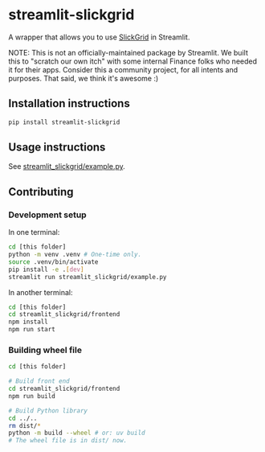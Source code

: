 # streamlit-slickgrid

A wrapper that allows you to use [SlickGrid](https://github.com/ghiscoding/slickgrid-universal) in Streamlit.

NOTE: This is not an officially-maintained package by Streamlit. We built this to "scratch our own itch" with some internal Finance folks who needed it for their apps. Consider this a community project, for all intents and purposes. That said, we think it's awesome :)

## Installation instructions

```sh
pip install streamlit-slickgrid
```

## Usage instructions

See [streamlit_slickgrid/example.py](https://github.com/sfc-gh-tteixeira/streamlit-slickgrid/blob/main/streamlit_slickgrid/example.py).

## Contributing

### Development setup

In one terminal:

```sh
cd [this folder]
python -m venv .venv # One-time only.
source .venv/bin/activate
pip install -e .[dev]
streamlit run streamlit_slickgrid/example.py
```

In another terminal:

```sh
cd [this folder]
cd streamlit_slickgrid/frontend
npm install
npm run start
```

### Building wheel file

```sh
cd [this folder]

# Build front end
cd streamlit_slickgrid/frontend
npm run build

# Build Python library
cd ../..
rm dist/*
python -m build --wheel # or: uv build
# The wheel file is in dist/ now.
```
